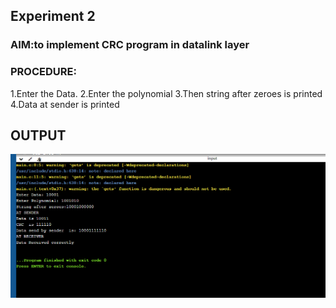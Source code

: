
## Experiment 2

### AIM:to implement CRC program in datalink layer

### PROCEDURE:
1.Enter the Data.
2.Enter the polynomial
3.Then string after zeroes is printed
4.Data at sender is printed


## OUTPUT
![output](CRC.png)
